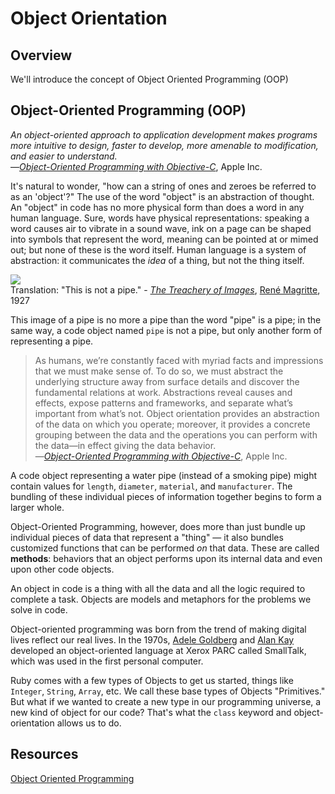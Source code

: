# Object Orientation

## Overview

We'll introduce the concept of Object Oriented Programming (OOP)

## Object-Oriented Programming (OOP)

_An object-oriented approach to application development makes programs more
intuitive to design, faster to develop, more amenable to modification, and
easier to understand._  
—[_Object-Oriented Programming with Objective-C_][apple_oop_guide_intro], Apple Inc.

[apple_oop_guide_intro]: https://developer.apple.com/library/ios/documentation/Cocoa/Conceptual/OOP_ObjC/Introduction/Introduction.html#//apple_ref/doc/uid/TP40005149-CH1-SW2

It's natural to wonder, "how can a string of ones and zeroes be referred to as
an 'object'?" The use of the word "object" is an abstraction of thought. An
"object" in code has no more physical form than does a word in any human
language. Sure, words have physical representations: speaking a word causes air
to vibrate in a sound wave, ink on a page can be shaped into symbols that
represent the word, meaning can be pointed at or mimed out; but none of these is
the word itself. Human language is a system of abstraction: it communicates the
_idea_ of a thing, but not the thing itself.

![](https://upload.wikimedia.org/wikipedia/en/b/b9/MagrittePipe.jpg)  
Translation: "This is not a pipe." - [_The Treachery of Images_][treachery],
[René Magritte][magritte], 1927

[treachery]: https://en.wikipedia.org/wiki/The_Treachery_of_Images
[magritte]: https://en.wikipedia.org/wiki/Ren%C3%A9_Magritte

This image of a pipe is no more a pipe than the word "pipe" is a pipe; in the
same way, a code object named `pipe` is not a pipe, but only another form of
representing a pipe.

> As humans, we’re constantly faced with myriad facts and impressions that we must
> make sense of. To do so, we must abstract the underlying structure away from
> surface details and discover the fundamental relations at work. Abstractions
> reveal causes and effects, expose patterns and frameworks, and separate what’s
> important from what’s not. Object orientation provides an abstraction of the
> data on which you operate; moreover, it provides a concrete grouping between the
> data and the operations you can perform with the data—in effect giving the data
> behavior.  
> —[_Object-Oriented Programming with Objective-C_][oop], Apple Inc.

[oop]: https://developer.apple.com/library/ios/documentation/Cocoa/Conceptual/OOP_ObjC/Articles/ooOOP.html#//apple_ref/doc/uid/TP40005149-CH8-SW3

A code object representing a water pipe (instead of a smoking pipe) might
contain values for `length`, `diameter`, `material`, and `manufacturer`. The
bundling of these individual pieces of information together begins to form a
larger whole.

Object-Oriented Programming, however, does more than just bundle up individual
pieces of data that represent a "thing" — it also bundles customized functions
that can be performed _on_ that data. These are called **methods**: behaviors
that an object performs upon its internal data and even upon other code objects.

An object in code is a thing with all the data and all the logic required to
complete a task. Objects are models and metaphors for the problems we solve in
code.

Object-oriented programming was born from the trend of making digital lives
reflect our real lives. In the 1970s, [Adele Goldberg][adele] and [Alan
Kay][alan] developed an object-oriented language at Xerox PARC called SmallTalk,
which was used in the first personal computer.

[adele]: https://en.wikipedia.org/wiki/Adele_Goldberg_%28computer_scientist%29
[alan]: https://en.wikipedia.org/wiki/Alan_Kay

Ruby comes with a few types of Objects to get us started, things like `Integer`,
`String`, `Array`, etc. We call these base types of Objects "Primitives." But
what if we wanted to create a new type in our programming universe, a new kind
of object for our code? That's what the `class` keyword and object-orientation
allows us to do.

## Resources

[Object Oriented Programming][wiki]

[wiki]: https://en.wikipedia.org/wiki/Object-oriented_programming
